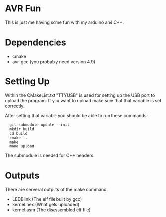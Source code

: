 AVR Fun
=======

This is just me having some fun with my arduino and C++.

Dependencies
============
* cmake
* avr-gcc (you probably need version 4.9)

Setting Up
==========

Within the CMakeList.txt "TTYUSB" is used for setting up the USB port to upload 
the program. If you want to upload make sure that that variable is set 
correctly.

After setting that variable you should be able to run these commands:

```
  git submodule update --init
  mkdir build
  cd build
  cmake ..
  make
  make upload
```

The submodule is needed for C++ headers.

Outputs
=======
There are serveral outputs of the make command.

* LEDBlink (The elf file built by gcc)
* kernel.hex (What gets uploaded)
* kernel.asm (The disassembled elf file)
